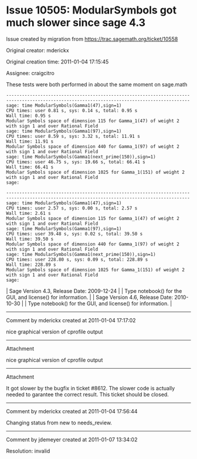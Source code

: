 # Issue 10505: ModularSymbols got much slower since sage 4.3

Issue created by migration from https://trac.sagemath.org/ticket/10558

Original creator: mderickx

Original creation time: 2011-01-04 17:15:45

Assignee: craigcitro

These tests were both performed in about the same moment on sage.math


```
----------------------------------------------------------------------
----------------------------------------------------------------------  
sage: time ModularSymbols(Gamma1(47),sign=1)
CPU times: user 0.81 s, sys: 0.14 s, total: 0.95 s
Wall time: 0.95 s
Modular Symbols space of dimension 115 for Gamma_1(47) of weight 2 with sign 1 and over Rational Field
sage: time ModularSymbols(Gamma1(97),sign=1)
CPU times: user 8.59 s, sys: 3.32 s, total: 11.91 s
Wall time: 11.91 s
Modular Symbols space of dimension 440 for Gamma_1(97) of weight 2 with sign 1 and over Rational Field
sage: time ModularSymbols(Gamma1(next_prime(150)),sign=1)
CPU times: user 46.75 s, sys: 19.66 s, total: 66.41 s
Wall time: 66.41 s
Modular Symbols space of dimension 1025 for Gamma_1(151) of weight 2 with sign 1 and over Rational Field
sage:
```


```
----------------------------------------------------------------------
----------------------------------------------------------------------
sage: time ModularSymbols(Gamma1(47),sign=1)
CPU times: user 2.57 s, sys: 0.00 s, total: 2.57 s
Wall time: 2.61 s
Modular Symbols space of dimension 115 for Gamma_1(47) of weight 2 with sign 1 and over Rational Field
sage: time ModularSymbols(Gamma1(97),sign=1)
CPU times: user 39.48 s, sys: 0.02 s, total: 39.50 s
Wall time: 39.50 s
Modular Symbols space of dimension 440 for Gamma_1(97) of weight 2 with sign 1 and over Rational Field
sage: time ModularSymbols(Gamma1(next_prime(150)),sign=1)
CPU times: user 228.80 s, sys: 0.09 s, total: 228.89 s
Wall time: 228.89 s
Modular Symbols space of dimension 1025 for Gamma_1(151) of weight 2 with sign 1 and over Rational Field
sage:
```

| Sage Version 4.3, Release Date: 2009-12-24                         |
| Type notebook() for the GUI, and license() for information.        |
| Sage Version 4.6, Release Date: 2010-10-30                         |
| Type notebook() for the GUI, and license() for information.        |


---

Comment by mderickx created at 2011-01-04 17:17:02

nice graphical version of cprofile output


---

Attachment

nice graphical version of cprofile output


---

Attachment

It got slower by the bugfix in ticket #8612. The slower code is actually needed to garantee the correct result. This ticket should be closed.


---

Comment by mderickx created at 2011-01-04 17:56:44

Changing status from new to needs_review.


---

Comment by jdemeyer created at 2011-01-07 13:34:02

Resolution: invalid
